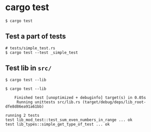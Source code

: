 # cargo test

```
$ cargo test
```

## Test a part of tests

```
# tests/simple_test.rs
$ cargo test --test _simple_test
```

## Test lib in `src/`

```
$ cargo test --lib
```

```
$ cargo test --lib

    Finished test [unoptimized + debuginfo] target(s) in 0.05s
     Running unittests src/lib.rs (target/debug/deps/lib_root-dfe8d86ea91a61bb)

running 2 tests
test lib_mod_test::test_sum_even_numbers_in_range ... ok
test lib_types::simple_get_type_of_test ... ok
```
